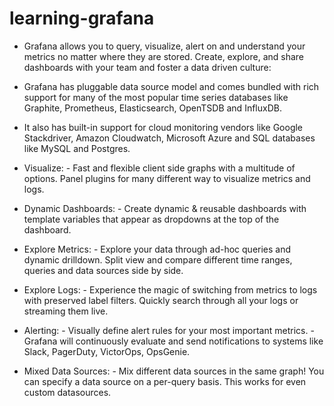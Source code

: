 # learning-grafana

- Grafana allows you to query, visualize, alert on and understand your metrics no matter where they are stored. 
Create, explore, and share dashboards with your team and foster a data driven culture:

- Grafana has pluggable data source model and comes bundled with rich support for many of the most popular 
  time series databases like Graphite, Prometheus, Elasticsearch, OpenTSDB and InfluxDB. 
- It also has built-in support for cloud monitoring vendors like 
  Google Stackdriver, Amazon Cloudwatch, Microsoft Azure and SQL databases like MySQL and Postgres. 


- Visualize: 
        - Fast and flexible client side graphs with a multitude of options. Panel plugins for many different 
          way to visualize metrics and logs.
- Dynamic Dashboards: 
        - Create dynamic & reusable dashboards with template variables that appear as 
          dropdowns at the top of the dashboard.
- Explore Metrics: 
        - Explore your data through ad-hoc queries and dynamic drilldown. 
          Split view and compare different time ranges, queries and data sources side by side.
- Explore Logs: 
        - Experience the magic of switching from metrics to logs with preserved label filters. 
          Quickly search through all your logs or streaming them live.
- Alerting:
        - Visually define alert rules for your most important metrics.
        - Grafana will continuously evaluate and send notifications to systems like 
          Slack, PagerDuty, VictorOps, OpsGenie.
- Mixed Data Sources: 
        - Mix different data sources in the same graph! You can specify a data source on a per-query basis. 
          This works for even custom datasources.

  ```

  

  ```
